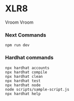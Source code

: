 # XLR8

Vroom Vroom

### Next Commands

```shell
npm run dev
```

### Hardhat commands

```shell
npx hardhat accounts
npx hardhat compile
npx hardhat clean
npx hardhat test
npx hardhat node
node scripts/sample-script.js
npx hardhat help
```
